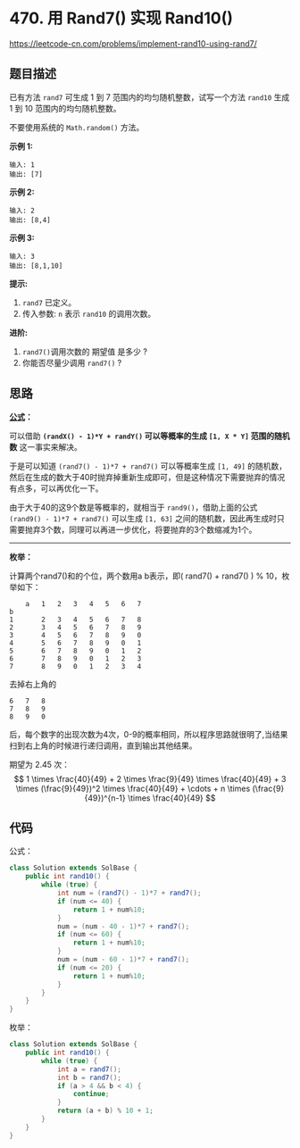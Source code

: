 # 470. 用 Rand7() 实现 Rand10()

https://leetcode-cn.com/problems/implement-rand10-using-rand7/

## 题目描述

已有方法 `rand7` 可生成 1 到 7 范围内的均匀随机整数，试写一个方法 `rand10` 生成 1 到 10 范围内的均匀随机整数。

不要使用系统的 `Math.random()` 方法。

 

**示例 1:**

```
输入: 1
输出: [7]
```

**示例 2:**

```
输入: 2
输出: [8,4]
```

**示例 3:**

```
输入: 3
输出: [8,1,10]
```



**提示:**

1. `rand7` 已定义。
2. 传入参数: `n` 表示 `rand10` 的调用次数。



**进阶:**

1. `rand7()`调用次数的 期望值 是多少 ?
2. 你能否尽量少调用 `rand7()` ?



## 思路

**[公式](https://leetcode-cn.com/problems/implement-rand10-using-rand7/solution/cong-zui-ji-chu-de-jiang-qi-ru-he-zuo-dao-jun-yun-/)：**

可以借助 **`(randX() - 1)*Y + randY()` 可以等概率的生成 `[1, X * Y]` 范围的随机数** 这一事实来解决。

于是可以知道 `(rand7() - 1)*7 + rand7()` 可以等概率生成 `[1, 49]` 的随机数，然后在生成的数大于40时抛弃掉重新生成即可，但是这种情况下需要抛弃的情况有点多，可以再优化一下。

由于大于40的这9个数是等概率的，就相当于 `rand9()`，借助上面的公式 `(rand9() - 1)*7 + rand7()` 可以生成 `[1, 63]` 之间的随机数，因此再生成时只需要抛弃3个数，同理可以再进一步优化，将要抛弃的3个数缩减为1个。

---

**枚举：**

计算两个rand7()和的个位，两个数用a b表示，即( rand7() + rand7() ) % 10，枚举如下：

```
	a	1	2	3	4	5	6	7
b								
1		2	3	4	5	6	7	8
2		3	4	5	6	7	8	9
3		4	5	6	7	8	9	0
4		5	6	7	8	9	0	1
5		6	7	8	9	0	1	2
6		7	8	9	0	1	2	3
7		8	9	0	1	2	3	4
```

去掉右上角的

```
6	7	8
7	8	9
8	9	0
```

后，每个数字的出现次数为4次，0-9的概率相同，所以程序思路就很明了,当结果扫到右上角的时候进行递归调用，直到输出其他结果。

期望为 2.45 次：
$$
1 \times \frac{40}{49} + 2 \times \frac{9}{49} \times \frac{40}{49} + 3 \times (\frac{9}{49})^2 \times \frac{40}{49} + \cdots + n \times (\frac{9}{49})^{n-1} \times \frac{40}{49}
$$


## 代码

公式：

```java
class Solution extends SolBase {
    public int rand10() {
        while (true) {
            int num = (rand7() - 1)*7 + rand7();
            if (num <= 40) {
                return 1 + num%10;
            }
            num = (num - 40 - 1)*7 + rand7();
            if (num <= 60) {
                return 1 + num%10;
            }
            num = (num - 60 - 1)*7 + rand7();
            if (num <= 20) {
                return 1 + num%10;
            }
        }
    }
}
```

枚举：

```java
class Solution extends SolBase {
    public int rand10() {
        while (true) {
            int a = rand7();
            int b = rand7();
            if (a > 4 && b < 4) {
                continue;
            }
            return (a + b) % 10 + 1;
        }
    }
}
```

